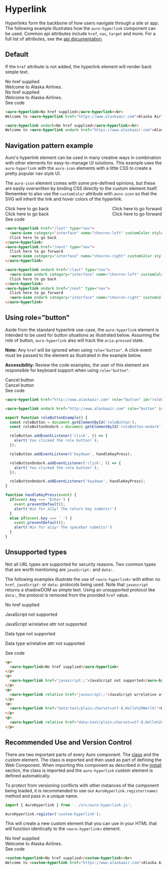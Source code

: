 <!--
The index.md file is a compiled document. No edits should be made directly to this file.
This file is generated based on a template fetched from `./apiExamples/index.md`
-->

# Hyperlink

Hyperlinks form the backbone of how users navigate through a site or app. The following example illustrates how the `auro-hyperlink` component can be used. Common api attributes include `href`, `nav`, `target` and more. For a full list of attributes, see the [api documentation](http://auro.alaskaair.com/components/auro/hyperlink/api).

## Default

If the `href` attribute is not added, the hyperlink element will render back simple text.

<div class="exampleWrapper" aria-hidden>
  <!-- AURO-GENERATED-CONTENT:START (FILE:src=./../apiExamples/basic.html) -->
  <!-- The below content is automatically added from ./../apiExamples/basic.html -->
  <auro-hyperlink>No href supplied</auro-hyperlink><br>
  Welcome to <auro-hyperlink href="https://www.alaskaair.com">Alaska Airlines</auro-hyperlink>.
  <!-- AURO-GENERATED-CONTENT:END -->
</div>
<div class="exampleWrapper--ondark" aria-hidden>
  <!-- AURO-GENERATED-CONTENT:START (FILE:src=./../apiExamples/basic-ondark.html) -->
  <!-- The below content is automatically added from ./../apiExamples/basic-ondark.html -->
  <auro-hyperlink ondark>No href supplied</auro-hyperlink><br>
  Welcome to <auro-hyperlink ondark href="https://www.alaskaair.com">Alaska Airlines</auro-hyperlink>.
  <!-- AURO-GENERATED-CONTENT:END -->
</div>
<auro-accordion alignRight>
  <span slot="trigger">See code</span>
<!-- AURO-GENERATED-CONTENT:START (CODE:src=./../apiExamples/basic.html) -->
<!-- The below code snippet is automatically added from ./../apiExamples/basic.html -->

```html
<auro-hyperlink>No href supplied</auro-hyperlink><br>
Welcome to <auro-hyperlink href="https://www.alaskaair.com">Alaska Airlines</auro-hyperlink>.
```
<!-- AURO-GENERATED-CONTENT:END -->
<!-- AURO-GENERATED-CONTENT:START (CODE:src=./../apiExamples/basic-ondark.html) -->
<!-- The below code snippet is automatically added from ./../apiExamples/basic-ondark.html -->

```html
<auro-hyperlink ondark>No href supplied</auro-hyperlink><br>
Welcome to <auro-hyperlink ondark href="https://www.alaskaair.com">Alaska Airlines</auro-hyperlink>.
```
<!-- AURO-GENERATED-CONTENT:END -->
</auro-accordion>

## Navigation pattern example

Auro's hyperlink element can be used in many creative ways in combination with other elements for easy-to-manage UI solutions. This example uses the `auro-hyperlink` with the `auro-icon` elements with a little CSS to create a pretty popular nav style UI.

The `auro-icon` element comes with some pre-defined opinions, but these are easily overwritten by binding CSS directly to the custom element itself. Remember to also use the `customColor` attribute with `auro-icon` so that the SVG will inherit the link and hover colors of the hyperlink.

<div class="exampleWrapper" style="display: flex; justify-content: space-between;">
  <!-- AURO-GENERATED-CONTENT:START (FILE:src=./../apiExamples/navPattern.html) -->
  <!-- The below content is automatically added from ./../apiExamples/navPattern.html -->
  <auro-hyperlink href="/last" type="nav">
    <auro-icon category="interface" name="chevron-left" customColor style="line-height: 1"></auro-icon>
    Click here to go back
  </auro-hyperlink>
  <auro-hyperlink href="/next" type="nav">
    Click here to go forward
    <auro-icon category="interface" name="chevron-right" customColor style="line-height: 1"></auro-icon>
  </auro-hyperlink>
  <!-- AURO-GENERATED-CONTENT:END -->
</div>
<div class="exampleWrapper--ondark" style="display: flex; justify-content: space-between;">
  <!-- AURO-GENERATED-CONTENT:START (FILE:src=./../apiExamples/navPattern-ondark.html) -->
  <!-- The below content is automatically added from ./../apiExamples/navPattern-ondark.html -->
  <auro-hyperlink ondark href="/last" type="nav">
    <auro-icon ondark category="interface" name="chevron-left" customColor style="line-height: 1"></auro-icon>
    Click here to go back
  </auro-hyperlink>
  <auro-hyperlink ondark href="/next" type="nav">
    Click here to go forward
    <auro-icon ondark category="interface" name="chevron-right" customColor style="line-height: 1"></auro-icon>
  </auro-hyperlink>
  <!-- AURO-GENERATED-CONTENT:END -->
</div>
<auro-accordion alignRight>
  <span slot="trigger">See code</span>
<!-- AURO-GENERATED-CONTENT:START (CODE:src=./../apiExamples/navPattern.html) -->
<!-- The below code snippet is automatically added from ./../apiExamples/navPattern.html -->

```html
<auro-hyperlink href="/last" type="nav">
  <auro-icon category="interface" name="chevron-left" customColor style="line-height: 1"></auro-icon>
  Click here to go back
</auro-hyperlink>
<auro-hyperlink href="/next" type="nav">
  Click here to go forward
  <auro-icon category="interface" name="chevron-right" customColor style="line-height: 1"></auro-icon>
</auro-hyperlink>
```
<!-- AURO-GENERATED-CONTENT:END -->
<!-- AURO-GENERATED-CONTENT:START (CODE:src=./../apiExamples/navPattern-ondark.html) -->
<!-- The below code snippet is automatically added from ./../apiExamples/navPattern-ondark.html -->

```html
<auro-hyperlink ondark href="/last" type="nav">
  <auro-icon ondark category="interface" name="chevron-left" customColor style="line-height: 1"></auro-icon>
  Click here to go back
</auro-hyperlink>
<auro-hyperlink ondark href="/next" type="nav">
  Click here to go forward
  <auro-icon ondark category="interface" name="chevron-right" customColor style="line-height: 1"></auro-icon>
</auro-hyperlink>
```
<!-- AURO-GENERATED-CONTENT:END -->
</auro-accordion>

## Using role="button"

Aside from the standard hyperlink use-case, the `auro-hyperlink` element is intended to be used for button situations as illustrated below. Assuming the role of button, `auro-hyperlink` also will track the `aria-pressed` state.

**Note:** Any `href` will be ignored when using `role="button"`. A click-event must be passed to the element as illustrated in the example below.

**Accessibility:** Review the code examples, the user of this element are responsible for keyboard support when using `role="button"`.

<div class="exampleWrapper">
  <!-- AURO-GENERATED-CONTENT:START (FILE:src=./../apiExamples/roleButton.html) -->
  <!-- The below content is automatically added from ./../apiExamples/roleButton.html -->
  <auro-hyperlink href="http://www.alaskaair.com" role="button" id="roleButton">Cancel button</auro-hyperlink>
  <!-- AURO-GENERATED-CONTENT:END -->
</div>
<div class="exampleWrapper--ondark">
  <!-- AURO-GENERATED-CONTENT:START (FILE:src=./../apiExamples/roleButton-ondark.html) -->
  <!-- The below content is automatically added from ./../apiExamples/roleButton-ondark.html -->
  <auro-hyperlink ondark href="http://www.alaskaair.com" role="button" id="roleButton-ondark">Cancel button</auro-hyperlink>
  <!-- AURO-GENERATED-CONTENT:END -->
</div>
<auro-accordion alignRight>
  <span slot="trigger">See code</span>
<!-- AURO-GENERATED-CONTENT:START (CODE:src=./../apiExamples/roleButton.html) -->
<!-- The below code snippet is automatically added from ./../apiExamples/roleButton.html -->

```html
<auro-hyperlink href="http://www.alaskaair.com" role="button" id="roleButton">Cancel button</auro-hyperlink>
```
<!-- AURO-GENERATED-CONTENT:END -->
<!-- AURO-GENERATED-CONTENT:START (CODE:src=./../apiExamples/roleButton-ondark.html) -->
<!-- The below code snippet is automatically added from ./../apiExamples/roleButton-ondark.html -->

```html
<auro-hyperlink ondark href="http://www.alaskaair.com" role="button" id="roleButton-ondark">Cancel button</auro-hyperlink>
```
<!-- AURO-GENERATED-CONTENT:END -->
<!-- AURO-GENERATED-CONTENT:START (CODE:src=./../apiExamples/roleButton.js) -->
<!-- The below code snippet is automatically added from ./../apiExamples/roleButton.js -->

```js
export function roleButtonExample() {
  const roleButton = document.getElementById('roleButton');
  const roleButtonOndark = document.getElementById('roleButton-ondark');

  roleButton.addEventListener('click', () => {
    alert(`You clicked the role button!`);
  });

  roleButton.addEventListener('keydown', handleKeyPress);

  roleButtonOndark.addEventListener('click', () => {
    alert(`You clicked the role button!`);
  });

  roleButtonOndark.addEventListener('keydown', handleKeyPress);
}

function handleKeyPress(event) {
  if(event.key === 'Enter') {
    event.preventDefault();
    alert('Win for a11y! The return key submits!')
  }
  else if(event.key === ' ') {
    event.preventDefault();
    alert('Win for a11y! The spacebar submits!')
  }
}
```
<!-- AURO-GENERATED-CONTENT:END -->
</auro-accordion>

## Unsupported types

Not all URL types are supported for security reasons. Two common types that are worth mentioning are `javaScript:` and `data:`.

The following examples illustrate the use of `<auro-hyperlink>` with either no `href`, `javaScript:` or `data:` protocols being used. Note that `javascript` returns a shadowDOM as simple text. Using an unsupported protocol like `data:`, the protocol is removed from the provided `href` value.

<div class="exampleWrapper">
  <!-- AURO-GENERATED-CONTENT:START (FILE:src=./../apiExamples/nonSupported.html) -->
  <!-- The below content is automatically added from ./../apiExamples/nonSupported.html -->
  <p>
    <auro-hyperlink>No href supplied</auro-hyperlink>
  </p>
  <p>
    <auro-hyperlink href="javascript:;">JavaScript not supported</auro-hyperlink>
  </p>
  <p>
    <auro-hyperlink relative href="javascript:;">JavaScript w/relative attr not supported</auro-hyperlink>
  </p>
  <p>
    <auro-hyperlink href="data:text/plain;charset=utf-8,Hello%20World!">Data type not supported</auro-hyperlink>
  </p>
  <p>
    <auro-hyperlink relative href="data:text/plain;charset=utf-8,Hello%20World!">Data type w/relative attr not supported</auro-hyperlink>
  </p>
  <!-- AURO-GENERATED-CONTENT:END -->
</div>
<auro-accordion alignRight>
  <span slot="trigger">See code</span>
<!-- AURO-GENERATED-CONTENT:START (CODE:src=./../apiExamples/nonSupported.html) -->
<!-- The below code snippet is automatically added from ./../apiExamples/nonSupported.html -->

```html
<p>
  <auro-hyperlink>No href supplied</auro-hyperlink>
</p>
<p>
  <auro-hyperlink href="javascript:;">JavaScript not supported</auro-hyperlink>
</p>
<p>
  <auro-hyperlink relative href="javascript:;">JavaScript w/relative attr not supported</auro-hyperlink>
</p>
<p>
  <auro-hyperlink href="data:text/plain;charset=utf-8,Hello%20World!">Data type not supported</auro-hyperlink>
</p>
<p>
  <auro-hyperlink relative href="data:text/plain;charset=utf-8,Hello%20World!">Data type w/relative attr not supported</auro-hyperlink>
</p>
```
<!-- AURO-GENERATED-CONTENT:END -->
</auro-accordion>

## Recommended Use and Version Control

There are two important parts of every Auro component. The <a href="https://developer.mozilla.org/en-US/docs/Web/JavaScript/Reference/Classes">class</a> and the custom element. The class is exported and then used as part of defining the Web Component. When importing this component as described in the <a href="#install">install</a> section, the class is imported and the `auro-hyperlink` custom element is defined automatically.

To protect from versioning conflicts with other instances of the component being loaded, it is recommended to use our `AuroHyperlink.register(name)` method and pass in a unique name.

```js
import { AuroHyperlink } from '../src/auro-hyperlink.js';

AuroHyperlink.register('custom-hyperlink');
```

This will create a new custom element that you can use in your HTML that will function identically to the `<auro-hyperlink>` element.

<div class="exampleWrapper exampleWrapper--flex">
  <!-- AURO-GENERATED-CONTENT:START (FILE:src=./../apiExamples/custom.html) -->
  <!-- The below content is automatically added from ./../apiExamples/custom.html -->
  <custom-hyperlink>No href supplied</custom-hyperlink><br>
  Welcome to <custom-hyperlink href="https://www.alaskaair.com">Alaska Airlines</custom-hyperlink>.
  <!-- AURO-GENERATED-CONTENT:END -->
</div>
<auro-accordion alignRight>
  <span slot="trigger">See code</span>
<!-- AURO-GENERATED-CONTENT:START (CODE:src=./../apiExamples/custom.html) -->
<!-- The below code snippet is automatically added from ./../apiExamples/custom.html -->

```html
<custom-hyperlink>No href supplied</custom-hyperlink><br>
Welcome to <custom-hyperlink href="https://www.alaskaair.com">Alaska Airlines</custom-hyperlink>.
```
<!-- AURO-GENERATED-CONTENT:END -->
</auro-accordion>
